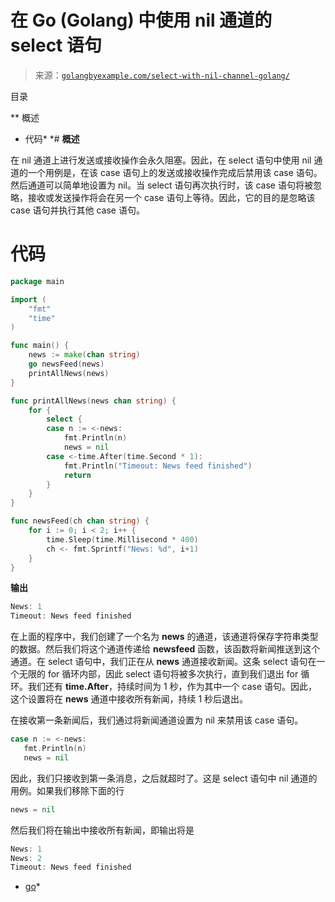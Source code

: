 <!--yml

分类：未分类

日期：2024-10-13 06:23:43

-->

# 在 Go (Golang) 中使用 nil 通道的 select 语句

> 来源：[`golangbyexample.com/select-with-nil-channel-golang/`](https://golangbyexample.com/select-with-nil-channel-golang/)

目录

**   概述

+   代码*  *# **概述**

在 nil 通道上进行发送或接收操作会永久阻塞。因此，在 select 语句中使用 nil 通道的一个用例是，在该 case 语句上的发送或接收操作完成后禁用该 case 语句。然后通道可以简单地设置为 nil。当 select 语句再次执行时，该 case 语句将被忽略，接收或发送操作将会在另一个 case 语句上等待。因此，它的目的是忽略该 case 语句并执行其他 case 语句。

# **代码**

```go
package main

import (
    "fmt"
    "time"
)

func main() {
    news := make(chan string)
    go newsFeed(news)
    printAllNews(news)
}

func printAllNews(news chan string) {
    for {
        select {
        case n := <-news:
            fmt.Println(n)
            news = nil
        case <-time.After(time.Second * 1):
            fmt.Println("Timeout: News feed finished")
            return
        }
    }
}

func newsFeed(ch chan string) {
    for i := 0; i < 2; i++ {
        time.Sleep(time.Millisecond * 400)
        ch <- fmt.Sprintf("News: %d", i+1)
    }
}
```

**输出**

```go
News: 1
Timeout: News feed finished
```

在上面的程序中，我们创建了一个名为 **news** 的通道，该通道将保存字符串类型的数据。然后我们将这个通道传递给 **newsfeed** 函数，该函数将新闻推送到这个通道。在 select 语句中，我们正在从 **news** 通道接收新闻。这条 select 语句在一个无限的 for 循环内部，因此 select 语句将被多次执行，直到我们退出 for 循环。我们还有 **time.After**，持续时间为 1 秒，作为其中一个 case 语句。因此，这个设置将在 **news** 通道中接收所有新闻，持续 1 秒后退出。

在接收第一条新闻后，我们通过将新闻通道设置为 nil 来禁用该 case 语句。

```go
case n := <-news:
   fmt.Println(n)
   news = nil
```

因此，我们只接收到第一条消息，之后就超时了。这是 select 语句中 nil 通道的用例。如果我们移除下面的行

```go
news = nil
```

然后我们将在输出中接收所有新闻，即输出将是

```go
News: 1
News: 2
Timeout: News feed finished
```

+   [go](https://golangbyexample.com/tag/go/)*

